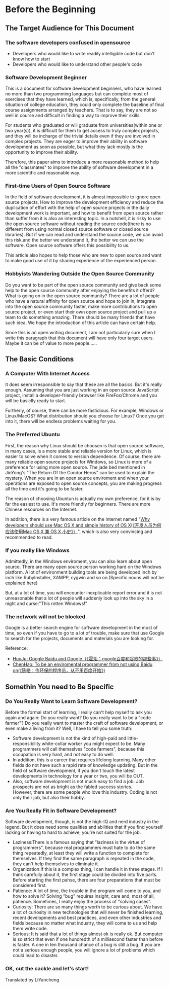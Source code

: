 # Before the Beginning
## The Target Audience for This Document
### The software developers confused in opensource
* Developers who would like to write readily intelligible code but don't know how to start  
* Developers who would like to understand other people's code  
### Software Development Beginner
This is a document for software development beginners, who have learned no more than two programming languages but can complete most of exercises that they have learned, which is, specifically, from the general situation of college education, they could only complete the baseline of final course assignments arranged by teachers. That is to say, they are not so well in course and difficult in finding a way to improve their skills.

For students who graduated or will graduate from universities(within one or two year(s)), it is difficult for them to get access to truly complex projects, and they will be incharge of the trivial details even if they are involved in complex projects. They are eager to improve their ability in software development as soon as possible, but what they lack mostly is the opportunity to improve their ability.

Therefore, this paper aims to introduce a more reasonable method to help all the "classmates" to improve the ability of software development in a more scientific and reasonable way.

### First-time Users of Open Source Software

In the field of software development, it is almost impossible to ignore open source projects. How to improve the development efficiency and reduce the duplication of effort with the help of open source projects in the daily development work is important, and how to benefit from open source rather than suffer from it is also an interesting topic. In a nutshell, it is risky to use the open source software without reading the source code(there is no different from using normal closed source software or closed source libraries). But if we can read and understand the source code, we can avoid this risk,and the better we understand it, the better we can use the software. Open source software offers this possibility to us.

This article also hopes to help those who are new to open source and want to make good use of it by sharing experience of the experienced person.
### Hobbyists Wandering Outside the Open Source Community
Do you want to be part of the open source community and give back some help to the open source community after enjoying the benefits it offerd? What is going on in the open source community? There are a lot of people who have a natural affinity for open source and hope to join in, integrate into the open source community faster, make more contributions to open source project, or even start their own open source project and pull up a team to do something amazing. There should be many friends that have such idea. We hope the introduction of this article can have certain help.

Since this is an open writing document, I am not particularly sure when I write this paragraph that this document will have only four target users. Maybe it can be of value to more people……
## The Basic Conditions
### A Computer With Internet Access
It does seem irresponsible to say that these are all the basics. But it's really enough. Assuming that you are just working in an open source JavaScript project, install a developer-friendly browser like FireFox/Chrome and you will be basiclly ready to start.

Furtherly, of course, there can be more fastidious. For example, Windows or Linux/MacOS? What distribution should you choose for Linux? Once you get into it, there will be endless problems waiting for you.
### The Preferred Ubuntu
First, the reason why Linux should be choosen is that open source software, in many cases, is a more stable and reliable version for Linux, which is easier to solve when it comes to version dependence. Of course, there are many reliable open source projects for Windows, so Linux is more of a preference for using more open source. The jade bed mentioned in JinYong's "The Return Of the Condor Heros" can be used to explain the mystery. When you are in an open source enviroment and when your operations are exposed to open source concepts, you are making progress all the time and it's going to be faster.

The reason of choosing Ubuntun is actually my own preference, for it is by far the easiest to use. It's more friendly for beginners. There are more Chinese resources on the Internet.

In addition, there is a very famous article on the Internet named "[Why developers should use Mac OS X and simple history of OS X(《开发人员为何应该使用Mac OS X 兼 OS X 小史》）](https://blog.youxu.info/2010/02/28/why-mac-os-x-for-programmers/)", which is also very convincing and recommended to read.
### If you really like Windows
Admittedly, in the Windows enviroment, you can also learn about open source. There are many open source person working hard on the Windows platform. A lot of environment building tools are being developed inch by inch like RubyInstaller, XAMPP, cygwin and so on.(Specific nouns will not be explained here)

But, at a lot of time, you will encounter inexplicable report error and it is not unreasonable that a lot of people will suddenly look up into the sky in a night and curse:"This rotten Windows!"
### The network will not be blocked

Google is a better search engine for software development in the most of time, so even if you have to go to a lot of trouble, make sure that use Google to search for the projects, documents and materials you are looking for.

Reference:

* [HuoJu: Google Baidu and Google（《霍炬：google百度和谷歌的那些事》）](http://blog.devep.net/virushuo/2010/01/14/blog56google_blogtinyfool_1_go.html)  
* [ChenHao: To be an enviromental programmer from not using Baidu on(《陈皓：作环保的程序员，从不用百度开始》)](https://coolshell.cn/articles/9308.html)
## Somethin You need to Be Specific
### Do You Really Want to Learn Software Development?
Before the formal start of learning, I really can't help myself to ask you again and again: Do you really want? Do you really want to be a "code farmer"?  Do you really want to master the craft of software development, or even make a living from it? Well, I have to tell you some truth:

* Software development is not the kind of high-paid and little-responsibility white-collar worker you might expect to be. Many programmers will call themselves "code farmers", because this occupation is very hard, and not easy to do well.  
* In addition, this is a career that requires lifelong learning. Many other fields do not have such a rapid rate of knowledge updating. But in the field of software development, if you don't touch the latest developments in technology for a year or two, you will be OUT.  
* Also, software development is not much easy to find a job. Job prospects are not as bright as the fabled success stories.  
However, there are some people who love this industry. Coding is not only their job, but also their hobby.
### Are You Really Fit in Software Development?
Software development, though, is not the high-IQ and nerd industry in the legend. But it does need some qualities and abilities that if you find yourself lacking or having to hard to achieve, you're not suited for the job.

* Laziness:There is a famous saying that "laziness is the virtue of programmers", because real programmers must hate to do the same thing repeatedly, at least they will write a function to complete for themselves. If they find the same paragraph is repeated in the code, they can't help themselves to eliminate it.  
* Organization:If this is a complex thing, I can handle it in three stages. If I think carefully about it, the first stage could be divided into five parts. Before starting the first pahse, there are four preparations that must be considered first.  
* Patience: A lot of time, the trouble in the program will come to you, and how to solve it? Solving "bug" requires insight, care and, most of all, patience. Sometimes, I really enjoy the process of "solving cases".  
* Curiosity: There are so many things worth to be curious about. We have a lot of curiosity in new technologies that will never be finished learning, recent developments and best practices, and even other industries and fields because no matter what industry, they will come to us and help them write code.  
* Serious: It is said that a lot of things almost ok is really ok. But computer is so strict that even if one hundredth of a millisecond faster than before is faster. A one in ten thousand chance of a bug is still a bug. If you are not a serious enough people, you will ignore a lot of problems which could lead to disaster.
### OK, cut the cackle and let's start!

Translated by LiYancheng
